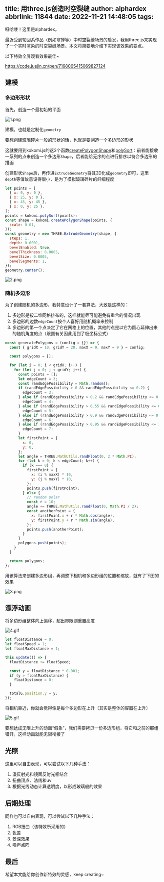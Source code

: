 title: 用three.js创造时空裂缝
author: alphardex
abbrlink: 11844
date: 2022-11-21 14:48:05
tags:
---
呀哈喽！这里是alphardex。

最近受到轮回系作品（例如寒蝉等）中时空裂缝场景的启发，我用three.js来实现了一个实时渲染的时空裂缝场景。本文将简要地介绍下实现该效果的要点。

以下特效全屏观看效果最佳~

https://code.juejin.cn/pen/7168065415069827124

<!--more-->

## 建模

### 多边形形状

首先，创造一个最初始的平面

![1.png](https://s2.loli.net/2022/11/21/4tHm6XEWSLZBaJO.png)

建模，也就是定制化`geometry`

要想创建玻璃碎片一般的形状的话，也就是要创造一个多边形的形状

这就要用到kokomi.js的这2个函数[createPolygonShape](https://github.com/alphardex/kokomi.js/blob/main/src/utils/misc.ts#L146)和[polySort](https://github.com/alphardex/kokomi.js/blob/main/src/utils/math.ts#L16)：前者能接收一系列的点来创造一个多边形`Shape`，后者能给无序的点进行排序以符合多边形的描画

创建形状`Shape`后，再传进`ExtrudeGeometry`将其3D化成`geometry`即可，这里`depth`等值故意设得很小，是为了模拟玻璃碎片的纤细程度

```js
let points = [
  { x: 0, y: 0 },
  { x: 25, y: 0 },
  { x: 45, y: 45 },
  { x: 0, y: 25 },
];
points = kokomi.polySort(points);
const shape = kokomi.createPolygonShape(points, {
  scale: 0.01,
});
const geometry = new THREE.ExtrudeGeometry(shape, {
  steps: 1,
  depth: 0.0001,
  bevelEnabled: true,
  bevelThickness: 0.0005,
  bevelSize: 0.0005,
  bevelSegments: 1,
});
geometry.center();
```

![2.png](https://s2.loli.net/2022/11/21/Ik6m2Kzr3C1b7d8.png)

### 随机多边形

为了创建随机的多边形，我特意设计了一套算法，大致是这样的：

1. 多边形是按二维网格排布的，这样就能尽可能避免有重合的情况出现
2. 多边形的边数`edgeCount`按个人喜好用随机概率来控制
3. 多边形的第一个点决定了它在网格上的位置，其他的点是以它为圆心延伸出来的随机角度的点（跟圆有关因此用到了极坐标公式）

```js
const generatePolygons = (config = {}) => {
  const { gridX = 10, gridY = 20, maxX = 9, maxY = 9 } = config;

  const polygons = [];

  for (let i = 0; i < gridX; i++) {
    for (let j = 0; j < gridY; j++) {
      const points = [];
      let edgeCount = 3;
      const randEdgePossibility = Math.random();
      if (randEdgePossibility > 0 && randEdgePossibility <= 0.2) {
        edgeCount = 3;
      } else if (randEdgePossibility > 0.2 && randEdgePossibility <= 0.55) {
        edgeCount = 4;
      } else if (randEdgePossibility > 0.55 && randEdgePossibility <= 0.9) {
        edgeCount = 5;
      } else if (randEdgePossibility > 0.9 && randEdgePossibility <= 0.95) {
        edgeCount = 6;
      } else if (randEdgePossibility > 0.95 && randEdgePossibility <= 1) {
        edgeCount = 7;
      }
      let firstPoint = {
        x: 0,
        y: 0,
      };
      let angle = THREE.MathUtils.randFloat(0, 2 * Math.PI);
      for (let k = 0; k < edgeCount; k++) {
        if (k === 0) {
          firstPoint = {
            x: (i % maxX) * 10,
            y: (j % maxY) * 10,
          };
          points.push(firstPoint);
        } else {
          // random polar
          const r = 10;
          angle += THREE.MathUtils.randFloat(0, Math.PI / 2);
          const anotherPoint = {
            x: firstPoint.x + r * Math.cos(angle),
            y: firstPoint.y + r * Math.sin(angle),
          };
          points.push(anotherPoint);
        }
      }
      polygons.push(points);
    }
  }

  return polygons;
};
```

用该算法来创建多边形组，再调整下相机和多边形组的位置和缩放，就有了下图的效果

![3.png](https://s2.loli.net/2022/11/21/rKUQM7spOq52Ddj.png)

## 漂浮动画

将多边形组整体向上偏移，超出界限则重置高度

![4.gif](https://s2.loli.net/2022/11/21/SNEALzRVBmT4hbt.gif)

```js
let floatDistance = 0;
let floatSpeed = 1;
let floatMaxDistance = 1;

this.update(() => {
  floatDistance += floatSpeed;

  const y = floatDistance * 0.001;
  if (y > floatMaxDistance) {
    floatDistance = 0;
  }

  totalG.position.y = y;
});
```

将相机靠近，你就会觉得像是每个多边形在上升（其实是整体的容器在上升）

![5.gif](https://s2.loli.net/2022/11/21/9mLvnPFzCrVMQaw.gif)

要想达成无限上升的动画“假象”，我们需要拷贝一份多边形组，将它和之前的那组错开，这样动画就能无限衔接了

## 光照

这里可以自由表现，可以尝试以下几种手法：

1. 漫反射光和镜面反射光相结合
2. 扭曲顶点、法线和uv
3. 根据光线动态计算透明度，以形成玻璃般的效果

## 后期处理

同样也可以自由表现，可以尝试以下几种手法：

1. RGB扭曲（该特效所采用的）
2. 色差
3. 景深效果
4. 噪声点阵

## 最后

希望本文能给你创作新特效的灵感，keep creating~